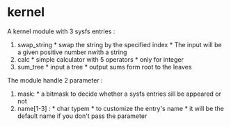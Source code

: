 # kernel
A kernel module with 3 sysfs entries :
  1. swap_string
    * swap the string by the specified index
    * The input will be a given positive number nwith a string
  2. calc
    * simple calculator with 5 operators
    * only for integer
  3. sum_tree
    * input a tree
    * output sums form root to the leaves
  

The module handle 2 parameter : 
  1. mask: 
    * a bitmask to decide whether a sysfs entries sill be appeared or not
  2. name[1-3] : 
    * char typem
    * to customize the entry's name
    * it will be the default name if you don't pass the parameter
